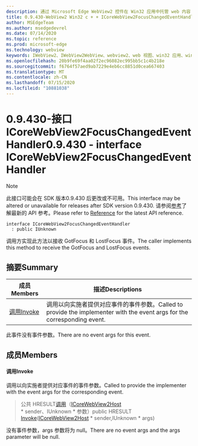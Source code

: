 ```yaml
---
description: 通过 Microsoft Edge WebView2 控件在 Win32 应用中托管 web 内容
title: 0.9.430-WebView2 Win32 c + + ICoreWebView2FocusChangedEventHandler
author: MSEdgeTeam
ms.author: msedgedevrel
ms.date: 07/14/2020
ms.topic: reference
ms.prod: microsoft-edge
ms.technology: webview
keywords: IWebView2、IWebView2WebView、webview2、web 视图、win32 应用、win32、edge、ICoreWebView2、ICoreWebView2Host、浏览器控件、边缘 html
ms.openlocfilehash: 20b9fe69f4aa02f2ec96082ec995bb5c1c4b218e
ms.sourcegitcommit: f6764f57aed9ab7229e4eb6cc8851d0cea667403
ms.translationtype: MT
ms.contentlocale: zh-CN
ms.lasthandoff: 07/15/2020
ms.locfileid: "10881038"
---
```

# <span data-ttu-id="b9074-104">0.9.430-接口 ICoreWebView2FocusChangedEventHandler</span><span class="sxs-lookup"><span data-stu-id="b9074-104">0.9.430 - interface ICoreWebView2FocusChangedEventHandler</span></span> 

> [!NOTE]
> <span data-ttu-id="b9074-105">此接口可能会在 SDK 版本0.9.430 后更改或不可用。</span><span class="sxs-lookup"><span data-stu-id="b9074-105">This interface may be altered or unavailable for releases after SDK version 0.9.430.</span></span> <span data-ttu-id="b9074-106">请参阅[参考](../../../webview2-api-reference.md)了解最新的 API 参考。</span><span class="sxs-lookup"><span data-stu-id="b9074-106">Please refer to [Reference](../../../webview2-api-reference.md) for the latest API reference.</span></span>

```
interface ICoreWebView2FocusChangedEventHandler
  : public IUnknown
```

<span data-ttu-id="b9074-107">调用方实现此方法以接收 GotFocus 和 LostFocus 事件。</span><span class="sxs-lookup"><span data-stu-id="b9074-107">The caller implements this method to receive the GotFocus and LostFocus events.</span></span>

## <span data-ttu-id="b9074-108">摘要</span><span class="sxs-lookup"><span data-stu-id="b9074-108">Summary</span></span>

 <span data-ttu-id="b9074-109">成员</span><span class="sxs-lookup"><span data-stu-id="b9074-109">Members</span></span>                        | <span data-ttu-id="b9074-110">描述</span><span class="sxs-lookup"><span data-stu-id="b9074-110">Descriptions</span></span>
--------------------------------|---------------------------------------------
[<span data-ttu-id="b9074-111">调用</span><span class="sxs-lookup"><span data-stu-id="b9074-111">Invoke</span></span>](#invoke) | <span data-ttu-id="b9074-112">调用以向实施者提供对应事件的事件参数。</span><span class="sxs-lookup"><span data-stu-id="b9074-112">Called to provide the implementer with the event args for the corresponding event.</span></span>

<span data-ttu-id="b9074-113">此事件没有事件参数。</span><span class="sxs-lookup"><span data-stu-id="b9074-113">There are no event args for this event.</span></span>

## <span data-ttu-id="b9074-114">成员</span><span class="sxs-lookup"><span data-stu-id="b9074-114">Members</span></span>

#### <span data-ttu-id="b9074-115">调用</span><span class="sxs-lookup"><span data-stu-id="b9074-115">Invoke</span></span> 

<span data-ttu-id="b9074-116">调用以向实施者提供对应事件的事件参数。</span><span class="sxs-lookup"><span data-stu-id="b9074-116">Called to provide the implementer with the event args for the corresponding event.</span></span>

> <span data-ttu-id="b9074-117">公共 HRESULT[调用](#invoke)（[ICoreWebView2Host](ICoreWebView2Host.md) \* sender、IUnknown \* 参数）</span><span class="sxs-lookup"><span data-stu-id="b9074-117">public HRESULT [Invoke](#invoke)([ICoreWebView2Host](ICoreWebView2Host.md) \* sender,IUnknown \* args)</span></span>

<span data-ttu-id="b9074-118">没有事件参数，args 参数将为 null。</span><span class="sxs-lookup"><span data-stu-id="b9074-118">There are no event args and the args parameter will be null.</span></span>

